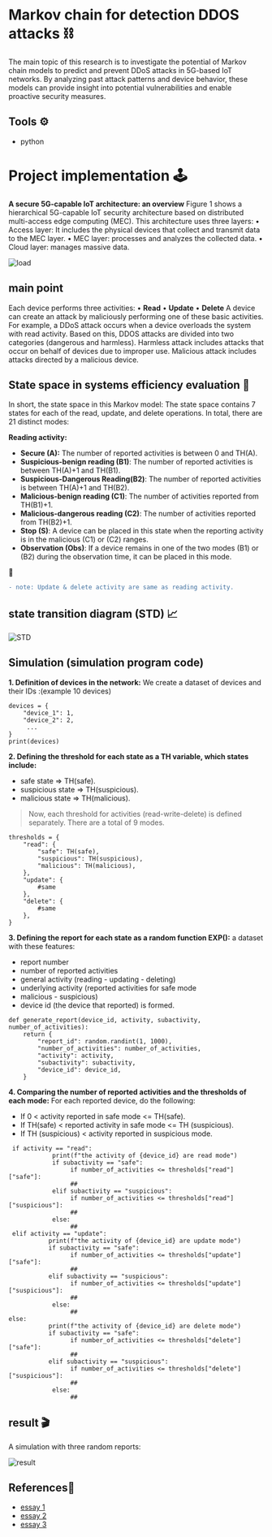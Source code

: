 # Markov chain for detection DDOS attacks ⛓️
The main topic of this research is to investigate the potential of Markov chain models to predict and prevent DDoS attacks in 5G-based IoT networks. By analyzing past attack patterns and device behavior, these models can provide insight into potential vulnerabilities and enable proactive security measures.

## Tools ⚙

- python

# Project implementation 🕹️
**A secure 5G-capable IoT architecture: an overview**
Figure 1 shows a hierarchical 5G-capable IoT security architecture based on distributed multi-access edge computing (MEC). This architecture uses three layers:
• Access layer: It includes the physical devices that collect and transmit data to the MEC layer.
• MEC layer: processes and analyzes the collected data.
• Cloud layer: manages massive data.

![load](https://github.com/Rozh-Zizigoloo/Markov-chain-for-DDOS-attacks/blob/main/images/Screenshot%202024-02-04%20201305.png)

## main point
Each device performs three activities:
•	**Read**
•	**Update**
•	**Delete**
A device can create an attack by maliciously performing one of these basic activities. For example, a DDoS attack occurs when a device overloads the system with read activity.
Based on this, DDOS attacks are divided into two categories (dangerous and harmless).
Harmless attack includes attacks that occur on behalf of devices due to improper use.
Malicious attack includes attacks directed by a malicious device.

## State space in systems efficiency evaluation 🧮

In short, the state space in this Markov model:
The state space contains 7 states for each of the read, update, and delete operations. In total, there are 21 distinct modes:

**Reading activity:**
- **Secure (A):** The number of reported activities is between 0 and TH(A).
- **Suspicious-benign reading (B1)**: The number of reported activities is between TH(A)+1 and TH(B1).
- **Suspicious-Dangerous Reading(B2)**: The number of reported activities is between TH(A)+1 and TH(B2).
- **Malicious-benign reading (C1)**: The number of activities reported from TH(B1)+1.
- **Malicious-dangerous reading (C2)**: The number of activities reported from TH(B2)+1.
- **Stop (S)**: A device can be placed in this state when the reporting activity is in the malicious (C1) or (C2) ranges.
- **Observation (Obs)**: If a device remains in one of the two modes (B1) or (B2) during the observation time, it can be placed in this mode.

 📑
```diff
- note: Update & delete activity are same as reading activity.
```
## state transition diagram (STD) 📈

![STD](https://github.com/Rozh-Zizigoloo/Markov-chain-for-DDOS-attacks/blob/main/images/1.drawio.svg)

## Simulation (simulation program code)
**1. Definition of devices in the network:** 
We create a dataset of devices and their IDs :(example 10 devices)

```
devices = {
    "device_1": 1,
    "device_2": 2,
     ...   
}
print(devices)
```
**2. Defining the threshold for each state as a TH variable, which states include:**
- safe state => TH(safe).
- suspicious state => TH(suspicious).
- malicious state => TH(malicious).
> Now, each threshold for activities (read-write-delete) is defined separately.
There are a total of 9 modes.
```
thresholds = {
    "read": {
        "safe": TH(safe),
        "suspicious": TH(suspicious),
        "malicious": TH(malicious),
    },
    "update": {
        #same
    },
    "delete": {
        #same
    },
}
```
**3. Defining the report for each state as a random function EXP():**
a dataset with these features: 
- report number 
- number of reported activities
- general activity (reading - updating - deleting)
- underlying activity (reported activities for safe mode
- malicious - suspicious)
- device id (the device that reported) is formed.
```
def generate_report(device_id, activity, subactivity, number_of_activities):
    return {
        "report_id": random.randint(1, 1000),
        "number_of_activities": number_of_activities,
        "activity": activity,
        "subactivity": subactivity,
        "device_id": device_id,
    }

```
**4. Comparing the number of reported activities and the thresholds of each mode:**
For each reported device, do the following:
- If 0 < activity reported in safe mode <= TH(safe).
- If TH(safe) < reported activity in safe mode <= TH (suspicious).
- If TH (suspicious)  < activity reported in suspicious mode.
 
```
 if activity == "read":
            print(f"the activity of {device_id} are read mode")
            if subactivity == "safe": 
                 if number_of_activities <= thresholds["read"]["safe"]:
                 ##
            elif subactivity == "suspicious":     
                 if number_of_activities <= thresholds["read"]["suspicious"]:
                 ##
            else:
                 ##
 elif activity == "update":
           print(f"the activity of {device_id} are update mode")
           if subactivity == "safe": 
                 if number_of_activities <= thresholds["update"]["safe"]:
                 ##
           elif subactivity == "suspicious": 
                 if number_of_activities <= thresholds["update"]["suspicious"]:
                 ##
            else:
                 ##
else:
           print(f"the activity of {device_id} are delete mode")
           if subactivity == "safe": 
                 if number_of_activities <= thresholds["delete"]["safe"]:
                 ##
           elif subactivity == "suspicious": 
                 if number_of_activities <= thresholds["delete"]["suspicious"]:
                 ##
            else:
                 ##
```

## result 🎬
A simulation with three random reports:

![result](https://github.com/Rozh-Zizigoloo/Markov-chain-for-DDOS-attacks/blob/main/images/hhhh.png)

## References📑

- [essay 1](https://papers.ssrn.com/sol3/papers.cfm?abstract_id=3898954)
- [essay 2](https://www.researchgate.net/publication/322407312_Detection_techniques_of_DDoS_attacks_A_survey)
- [essay 3](https://dl.acm.org/doi/abs/10.1007/s11276-019-02043-1)
